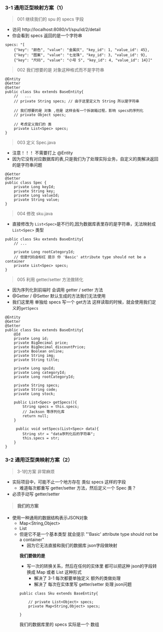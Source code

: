 ### 3-1 通用泛型映射方案（1）

> 001 继续我们的 spu 的 specs 字段

- 访问 http://localhost:8080/v1/spu/id/2/detail 
- 你会看到 specs 返回的是一个字符串
```
specs: "[
    {"key": "颜色", "value": "金属灰", "key_id": 1, "value_id": 45}, 
    {"key": "图案", "value": "七龙珠", "key_id": 3, "value_id": 9}, 
    {"key": "尺码", "value": "小号 S", "key_id": 4, "value_id": 14}]"
```

> 002 我们想要的是 对象这种格式而不是字符串

```
@Entity
@Getter
@Setter
public class Sku extends BaseEntity{
    //   ...
    // private String specs; // 由于这里定义为 String 所以是字符串
    
    // 我们想要的是 对象 ,但是 这样会有一个拆装箱过程，影响 specs的序列化
    // private Object specs; 
    
    // 考虑定义我们的 类
    private List<Spec> specs;
}
```

> 003 定义 Spec.java

- 注意！！！ 不需要打上 @Entity
- 因为它没有对应数据库的表,只是我们为了处理实际业务，自定义的类解决返回的是字符串问题

```
@Getter
@Setter
public class Spec {
    private Long keyId;
    private String key;
    private Long valueId;
    private String value;
}
```

> 004 修改 sku.java

- 直接修改为 `List<Spec>`是不行的,因为数据库表里存的是字符串，无法映射成 `List<Spec>` 类型

```
public class Sku extends BaseEntity{
    // ...
    
    private Long rootCategoryId;
    // 但是代码会标红 提示 你 'Basic' attribute type should not be a container
    private List<Spec> specs;
}
```

> 005 利用 getter/setter 方法做转化

- 因为序列化到前端时 会调用 getter / setter 方法
- @Getter / @Setter 默认生成的方法我们无法使用
- 我们这里用 单独给 specs 写一个 get方法 这样读取的时候，就会使用我们定义的`getSpecs`

```
@Entity
@Getter
@Setter
public class Sku extends BaseEntity{
    @Id
    private Long id;
    private BigDecimal price;
    private BigDecimal discountPrice;
    private Boolean online;
    private String img;
    private String title;

    private Long spuId;
    private Long categoryId;
    private Long rootCategoryId;

    private String specs;
    private String code;
    private Long stock;

    public List<Spec> getSpecs(){
        String specs = this.specs;
        // Jackson 等序列化库
        return null;
    }
    
     public void setSpecs(List<Spec> data){
        String str = "data序列化后的字符串";
        this.specs = str;
    }
}
```

### 3-2 通用泛型类映射方案（2）

> 3-1的方案 非常麻烦

- 实际项目中，可能不止一个地方存在 类似 specs 这样的字段
    - 难道每次都重写 getter/setter 方法，然后定义一个 Spec 类？
- 必须手动写 getter/setter 

> #### 我们的方案

- 使用一种通用的数据结构表示JSON对象
    - Map<String,Object>
    - List<Object>
- 但是它不是一个基本类型 就会提示 "'Basic' attribute type should not be a container"
    - 因为它无法直接和我们的数据库 json字段做映射

**我们要做的是**

- 写一次的转换关系，然后在任何的实体里 都可以把这种 json的字段转换成 Map 或者 List 这种形式
    - 解决了 3-1 每次都要单独定义 额外的类做处理
    - 解决了 每次在实体里写 getter/setter 处理 json问题

```
public class Sku extends BaseEntity{

    // private List<Object> specs;
    private Map<String,Object> specs;

}
```

我们的数据库里的 specs 实际是一个 数组 
